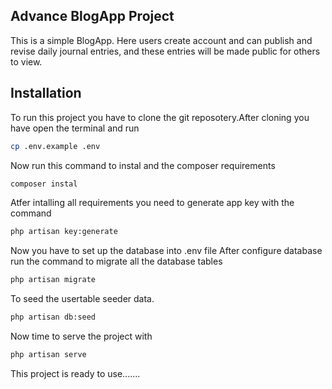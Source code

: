 
## Advance BlogApp Project

This is a simple BlogApp. Here users create account and can publish and revise daily journal entries, and these entries will be made public for others to view.


## Installation

To run this project you have to clone the git reposotery.After cloning you have open the terminal and run

```bash
cp .env.example .env
```
 Now run this command to instal and the composer requirements

```bash
composer instal
```
Atfer intalling all requirements you need to generate app key with the command

```bash
php artisan key:generate
```
Now you have to set up the database into .env file After configure database run the command to migrate all the database tables

```bash
php artisan migrate
```
To seed the usertable seeder data.

```bash
php artisan db:seed
```
Now time to serve the project with 
```bash
php artisan serve
```
This project is ready to use.......
